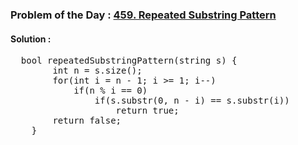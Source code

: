 ### Problem of the Day : [459. Repeated Substring Pattern](https://leetcode.com/problems/repeated-substring-pattern/)

#### Solution :
<pre>
  bool repeatedSubstringPattern(string s) {
        int n = s.size();
        for(int i = n - 1; i >= 1; i--)
            if(n % i == 0)
                if(s.substr(0, n - i) == s.substr(i))
                    return true;
        return false;
    }
</pre>
